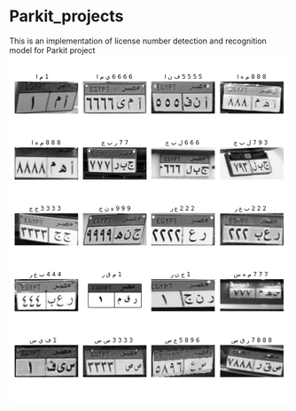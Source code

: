 # Parkit_projects
This is an implementation of license number detection and  recognition model for Parkit project
![](https://github.com/mohame54/Parkit_projects/blob/main/fig.png)
